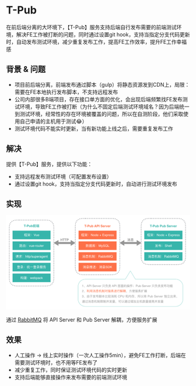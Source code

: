 # T-Pub

在前后端分离的大环境下，【T-Pub】服务支持后端自行发布需要的前端测试环境，解决FE工作被打断的问题，同时通过设置git hook，支持当指定分支代码更新时，自动发布测试环境，减少重复发布工作，提高FE工作效率，提升FE工作幸福感

## 背景 & 问题

* 项目前后端分离，前端发布通过脚本（gulp）将静态资源发到CDN上，局限：需要在FE本地执行发布脚本，不支持远程发布
* 公司内部很多B端项目，存在接口单方面的优化，会出现后端频繁找FE发布测试环境，导致FE工作被打断（为什么不固定后端测试环境域名？因为后端统一到测试环境，经常性的存在环境被覆盖的问题，所以在自测阶段，他们采取使用自己申请的主机用于测试😂）
* 测试环境代码不能实时更新，当有新功能上线之后，需要重复发布工作

## 解决

提供【T-Pub】服务，提供以下功能：

* 支持远程发布测试环境（可配置发布设置）
* 通过设置git hook，支持当指定分支代码更新时，自动进行测试环境发布

## 实现

<p align="left">
    <img width="700px" src="./screenshot/t-pub.png">
</p>

通过 [RabbitMQ](https://www.rabbitmq.com/) 将 API Server 和 Pub Server 解耦，方便服务扩展

## 效果

* 人工操作 → 线上实时操作（一次人工操作5min），避免FE工作打断，后端在需要测试环境时，也不用等FE发布了
* 减少重复工作，同时保证测试环境代码的实时更新
* 支持后端能够直接操作来发布需要的前端测试环境